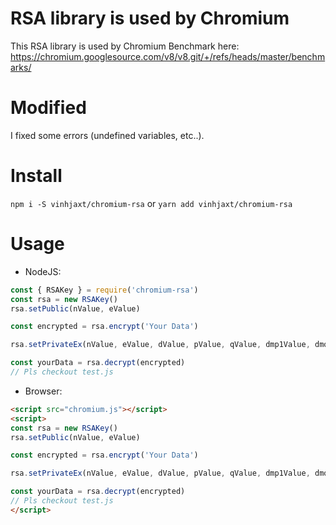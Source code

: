 # RSA library is used by Chromium
This RSA library is used by Chromium Benchmark here: https://chromium.googlesource.com/v8/v8.git/+/refs/heads/master/benchmarks/

# Modified
I fixed some errors (undefined variables, etc..).

# Install
`npm i -S vinhjaxt/chromium-rsa`
or
`yarn add vinhjaxt/chromium-rsa`

# Usage
* NodeJS:
```js
const { RSAKey } = require('chromium-rsa')
const rsa = new RSAKey()
rsa.setPublic(nValue, eValue)

const encrypted = rsa.encrypt('Your Data')

rsa.setPrivateEx(nValue, eValue, dValue, pValue, qValue, dmp1Value, dmq1Value, coeffValue)

const yourData = rsa.decrypt(encrypted)
// Pls checkout test.js
```

* Browser:
```html
<script src="chromium.js"></script>
<script>
const rsa = new RSAKey()
rsa.setPublic(nValue, eValue)

const encrypted = rsa.encrypt('Your Data')

rsa.setPrivateEx(nValue, eValue, dValue, pValue, qValue, dmp1Value, dmq1Value, coeffValue)

const yourData = rsa.decrypt(encrypted)
// Pls checkout test.js
</script>
```
